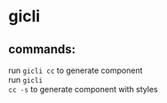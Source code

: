 # gicli

<h2> commands:</h2>

run <code>gicli cc</code> to generate component <br/>
run <code>gicli cc -s</code> to generate component with styles
